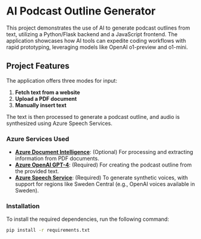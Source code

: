 # AI Podcast Outline Generator

This project demonstrates the use of AI to generate podcast outlines from text, utilizing a Python/Flask backend and a JavaScript frontend. The application showcases how AI tools can expedite coding workflows with rapid prototyping, leveraging models like OpenAI o1-preview and o1-mini.

## Project Features

The application offers three modes for input:

1. **Fetch text from a website**
2. **Upload a PDF document**
3. **Manually insert text**

The text is then processed to generate a podcast outline, and audio is synthesized using Azure Speech Services.

### Azure Services Used

- **[Azure Document Intelligence](https://learn.microsoft.com/en-us/azure/ai-form-recognizer/)**: (Optional) For processing and extracting information from PDF documents.
- **[Azure OpenAI GPT-4](https://learn.microsoft.com/en-us/azure/cognitive-services/openai/)**: (Required) For creating the podcast outline from the provided text.
- **[Azure Speech Service](https://learn.microsoft.com/en-us/azure/cognitive-services/speech-service/)**: (Required) To generate synthetic voices, with support for regions like Sweden Central (e.g., OpenAI voices available in Sweden).

### Installation

To install the required dependencies, run the following command:

```bash
pip install -r requirements.txt
